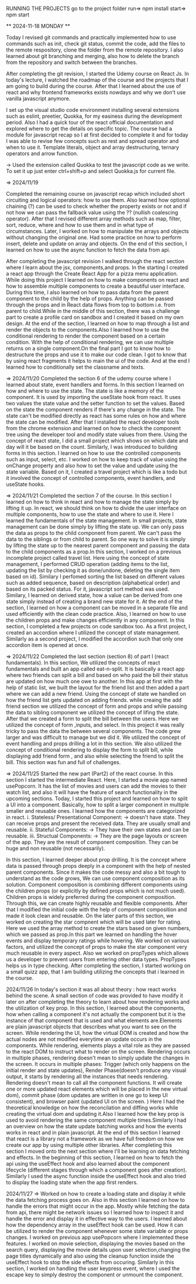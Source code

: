 RUNNING THE PROJECTS
go to the project folder
run=> npm install
start=> npm start

** 2024-11-18 MONDAY **

Today I revised git commands and practically implemented how to use commands such as init, check git status, commit the code, add the files to the remote respository, clone the folder from the remote repository. I also learned about git branching and merging, also how to delete the branch from the repository and switch between the branches.

After completing the git revision, I started the Udemy course on React Js. In today's lecture, I watched the roadmap of the course and the projects that I am going to build during the course. After that I learned about the use of react and why frontend frameworks exists nowdays and why we don't use vanilla javascript anymore.

I set up the visual studio code environment installing several extensions such as eslint, preetier, Quokka, for my easiness during the development period. Also I had a quick tour of the react official documentation and explored where to get the details on specific topic. The course had a module for javascript recap so I at first decided to complete it and for today I was able to revise few concepts such as rest and spread operator and when to use it. Template literals, object and array destructuring, ternary operators and arrow function.

-> Used the extension called Quokka to test the javascript code as we write. To set it up just enter ctrl+shift+p and select Quokka.js for current file.

=> 2024/11/19

Completed the remaining course on javascript recap which included short circuiting and logical operators: how to use them.
Also learned how optional chaining (?) can be used to check whether the property exists or not and if not how we can pass the fallback value using the ?? (nullish coalescing operator). After that I revised different array methods such as map, filter, sort, reduce, where and how to use them and in what type of circumstances. Later, I worked on how to manipulate the arrays and objects without changing the original one. Had some practice on how to perform insert, delete and update on array and objects. On the end of this section, I learned on how to use the async function to fetch the data from api.

After completing the javascript revision I walked through the react section where I learn about the jsx, components,and props. In the starting I created a react app through the Create React App for a pizza menu application. While doing this project I learned on how to make components on react and how to assemble multiple components to create a beautiful user interface. During this time, I also learned on how to pass data from the parent component to the child by the help of props. Anything can be passed through the props and in React data flows from top to bottom i.e. from parent to child.While in the middle of this section, there was a challenge part to create a profile card on sandbox and I created it based on my own design.
At the end of the section, I learned on how to map through a list and render the objects to the components.Also I learned how to use the conditional rendering to render the component based on a certain condition. With the help of conditional rendering, we can use multiple returns on a single component.On the final part I got to know how to destructure the props and use it to make our code clean. I got to know that by using react fragments it helps to main the ui of the code. And at the end I learned how to conditionally set the classname and texts.

=> 2024/11/20
Completed the section 6 of the udemy course where I learned about state, event handlers and forms. In this section I learned on how and where to use the state. The state is like a memory of the component. It is used by importing the useState hook from react. It uses two values the state value and the setter function to set the values. Based on the state the component renders if there's any change in the state. The state can't be modified directly as react has some rules on how and where the state can be modified. After that I installed the react developer tools from the chrome extension and learned on how to check the component tree using the developer tool and modify state values from there. Using the concept of react state, I did a small project which shows on which date and day will it be based on the count. Similarly, I was introduced to building forms in this section. I learned on how to use the controlled components such as input, select, etc. I worked on how to keep track of value using the onChange property and also how to set the value and update using the state variable. Based on it, I created a travel project which is like a todo but it involved the concept of controlled components, event handlers, and useState hooks.

=> 2024/11/21
Completed the section 7 of the course. In this section I learned on how to think in react and how to manage the state simply by lifting it up. In react, we should think on how to divide the user interface on multiple components, how to use the state and where to use it. Here I learned the fundamentals of the state management. In small projects, state management can be done simply by lifting the state up. We can only pass the data as props to the child component from parent. We can't pass the data to the siblings or from child to parent. So one way to solve it is simply by lifting the state up to the nearest parent component and passing the data to the child components as a prop.In this section, I worked on a previous incomplete project called travel list. Here using the concept of state management, I performed CRUD operation (adding items to the list, updating the list by checking it as done/undone, deleting the single item based on id). Similary I perfomed sorting the list based on different values such as added sequence, based on description (alphabetical order) and based on its packed status. For it, javascript sort method was used. Similary, I learned on derived state, how a value can be derived from one state simply instead of creating a brand new state for it. At the end of the section, I learned on how a component can be moved in a separate file and used efficiently with the clean code practice. Also, I learned on how to use the children props and make changes efficiently in any component. In this section, I completed a few projects on code sandbox too. As a first project, I created an accordion where I utilized the concept of state management. Similarly as a second project, I modified the accordion such that only one accordion item is opened at once.

=> 2024/11/22
Completed the last section (section 8) of part I (react fundamentals). In this section, We utilized the concepts of react fundamentals and built an app called eat-n-split. It is basically a react app where two friends can split a bill and based on who paid the bill their status are updated on how much one owe to another. In this app at first with the help of static list, we built the layout for the friend list and then added a part where we can add a new friend. Using the concept of state we handled on how the friend list gets updated on adding friends. while creaing the add friend section we utilized the concept of form and props and while passing the data to sibling component we utilized the concept of lifing the state. After that we created a form to split the bill between the users. Here we utilized the concept of form ,inputs, and select. In this project it was really tricky to pass the data the between several components. The code grew larger and was difficult to manage but we did it. We utilized the concept of event handling and props drilling a lot in this section. We also utilized the concept of conditional rendering to display the form to split bill, while displaying add friend form , and also while selecting the friend to split the bill. This section was fun and full of challenges.

=> 2024/11/25
Started the new part (Part2) of the react course. In this section I started the intermediate React. Here, I started a movie app named usePopcorn. It has the list of movies and users can add the movies to their watch list, and also it will have the feature of search functionality in the upcoming sections. Today, I started this project and learned on how to split a UI into a component. Basically, how to split a larger component in multiple smaller and reusable ones. I learned how the components are categorized in react.
i. Stateless/ Presentational Component: -> doesn't have state. They can receive props and present the received data. They are usually small and reusable.
ii. Stateful Components: -> They have their own states and can be reusable.
iii. Structual Components: -> They are the page layouts or screen of the app. They are the result of component composition. They can be huge and non reusable (not necessarily).

In this section, I learned deeper about prop drilling. It is the concept where data is passed through props deeply in a component with the help of nested parent components. Since it makes the code messy and also a bit tough to understand as the code grows, We can use component composition as its solution. Component composition is combining different components using the children props (or explicitly by defined props which is not much used). Children props is widely preferred during the component composition. Through this, we can create highly reusable and flexible components. After that I modified the initial code with the help of component composition and made it look clean and reusable.
On the later parts of this section, we worked on creating the star compnent which will be used later for rating. Here we used the array method to create the stars based on given numbers, which we passed as prop.In this part we learned on handling the hover events and display temporary ratings while hovering. We worked on various factors, and utilized the concept of props to make the star component very much reusable in every aspect. Also we worked on propTypes which allows us a developer to prevent users from entering other data types. PropTypes helps us in type checking.
After completing the section, I started working on a small quizz app, that I am building utilizing the concepts that i learned in the course.

2024/11/26
In today's section it was all about theory : how react works behind the scene. A small section of code was provided to have modify it later on after completing the theory to learn about how rendering works and the utilization of key prop. In this section, I learned about the components, how when calling a component it's not actually the component but it is the instance of that component that is used and what elements are.Elements are plain javascript objects that describes what you want to see on the screen. While rendering the UI, how the virtual DOM is created and how the actual nodes are not modified everytime an update occurs in the components. While rendering, elements plays a vital role as they are passed to the react DOM to instruct what to render on the screen. Rendering occurs in multiple phases, rendering doesn't mean to simply update the changes in the screen. It occurs in multiple phases: Trigger (which only happens on the initial render and state updates), Render Phase(doesn't produce any visual output, it starts by rendering all the instances that needs rendering. Rendering doesn't mean to call all the component functions. It will create one or more updated react elements which will be placed in the new virtual dom), commit phase (dom updates are written in one go to keep UI consistent), and browser paint (updated UI on the screen. ) Here I had the theoretical knowledge on how the reconcilation and diffing works while creating the virtual dom and updating it.Also I learned how the key prop is used to avoid rendering the same component multiple times.Similarly I had an overview on how the state update batching works and how the events works in react and in plain javascript. At the end of this section I learned that react is a library not a framework as we have full freedom on how we create our app by using multiple other libraries.
After completing this section I moved onto the next section where I'll be learning on data fetching and effects. In the beginning of this section, I learned on how to fetch the api using the useEffect hook and also learned about the component lifecycle (different stages through which a component goes after creation). Similarly I used the async function inside the useEffect hook and also tried to display the loading state when the app first renders.

2024/11/27
=> Worked on how to create a loading state and display it while the data fetching process goes on. Also in this section I learned on how to handle the errors that might occur in the app. Mostly while fetching the data from api, there might be network issues so I learned how to inspect it and handle the error and display it in effective way to the users. I learned about how the dependency array in the useEffect hook can be used. How it can be utilized to render the component whenever some state variable or props changes. I worked on previous app usePopcorn where I implemented these features. I worked on movie selection, displaying the movies based on the search query, displaying the movie details upon user selection,changing the page titles dynamically and also using the cleanup function inside the useEffect hook to stop the side effects from occuring. Similarly in this section, I worked on handling the user keypress event, where I used the escape key to simply destroy the component or unmount the component.
